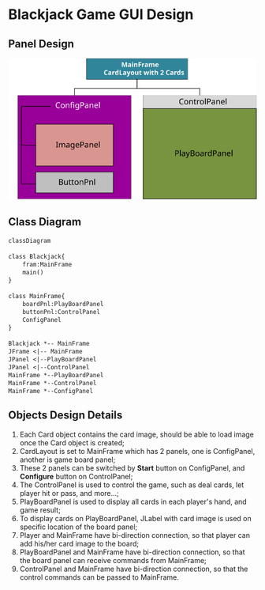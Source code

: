 <h1>Blackjack Game GUI Design</h1>

## Panel Design
![](images/panelDesign.svg)

## Class Diagram

```mermaid
classDiagram

class Blackjack{
    fram:MainFrame
    main()
}

class MainFrame{
    boardPnl:PlayBoardPanel
    buttonPnl:ControlPanel
    ConfigPanel
}

Blackjack *-- MainFrame
JFrame <|-- MainFrame
JPanel <|--PlayBoardPanel
JPanel <|--ControlPanel
MainFrame *--PlayBoardPanel
MainFrame *--ControlPanel
MainFrame *--ConfigPanel
```

## Objects Design Details
1. Each Card object contains the card image, should be able to load image once the Card object is created;
2. CardLayout is set to MainFrame which has 2 panels, one is ConfigPanel, another is game board panel;
3. These 2 panels can be switched by **Start** button on ConfigPanel, and **Configure** button on ControlPanel;
4. The ControlPanel is used to control the game, such as deal cards, let player hit or pass, and more...;
5. PlayBoardPanel is used to display all cards in each player's hand, and game result;
6. To display cards on PlayBoardPanel, JLabel with card image is used on specific location of the board panel;
7. Player and MainFrame have bi-direction connection, so that player can add his/her card image to the board;
8. PlayBoardPanel and MainFrame have bi-direction connection, so that the board panel can receive commands from MainFrame;
9. ControlPanel and MainFrame have bi-direction connection, so that the control commands can be passed to MainFrame.